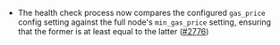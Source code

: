 - The health check process now compares the configured `gas_price` config setting against the full node's `min_gas_price` setting, ensuring that the former is at least equal to the latter
  ([#2776](https://github.com/informalsystems/hermes/issues/2776))
